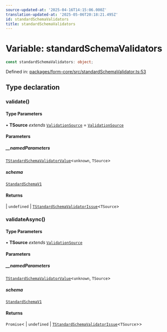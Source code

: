 ```yaml
---
source-updated-at: '2025-04-16T14:15:06.000Z'
translation-updated-at: '2025-05-06T20:18:21.495Z'
id: standardSchemaValidators
title: standardSchemaValidators
---
```


<!-- DO NOT EDIT: this page is autogenerated from the type comments -->

# Variable: standardSchemaValidators

```ts
const standardSchemaValidators: object;
```

Defined in: [packages/form-core/src/standardSchemaValidator.ts:53](https://github.com/TanStack/form/blob/main/packages/form-core/src/standardSchemaValidator.ts#L53)

## Type declaration

### validate()

#### Type Parameters

• **TSource** *extends* [`ValidationSource`](../type-aliases/validationsource.md) = [`ValidationSource`](../type-aliases/validationsource.md)

#### Parameters

##### \_\_namedParameters

[`TStandardSchemaValidatorValue`](../type-aliases/tstandardschemavalidatorvalue.md)\<`unknown`, `TSource`\>

##### schema

[`StandardSchemaV1`](../type-aliases/standardschemav1.md)

#### Returns

  \| `undefined`
  \| [`TStandardSchemaValidatorIssue`](../type-aliases/tstandardschemavalidatorissue.md)\<`TSource`\>

### validateAsync()

#### Type Parameters

• **TSource** *extends* [`ValidationSource`](../type-aliases/validationsource.md)

#### Parameters

##### \_\_namedParameters

[`TStandardSchemaValidatorValue`](../type-aliases/tstandardschemavalidatorvalue.md)\<`unknown`, `TSource`\>

##### schema

[`StandardSchemaV1`](../type-aliases/standardschemav1.md)

#### Returns

`Promise`\<
  \| `undefined`
  \| [`TStandardSchemaValidatorIssue`](../type-aliases/tstandardschemavalidatorissue.md)\<`TSource`\>\>
